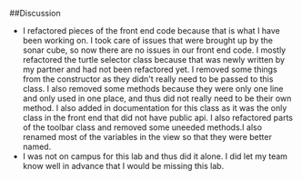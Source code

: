 ##Discussion
 * I refactored pieces of the front end code because that is what I have been working on. I took care of issues that were brought up by the sonar cube, so now there are no issues in our front end code. I mostly refactored the turtle selector class because that was newly written by my partner and had not been refactored yet. I removed some things from the constructor as they didn't really need to be passed to this class. I also removed some methods because they were only one line and only used in one place, and thus did not really need to be their own method.  I also added in documentation for this class as it was the only class in the front end that did not have public api. I also refactored parts of the toolbar class and removed some uneeded methods.I also renamed most of the variables in the view so that they were better named.
 * I was not on campus for this lab and thus did it alone. I did let my team know well in advance that I would be missing this lab.